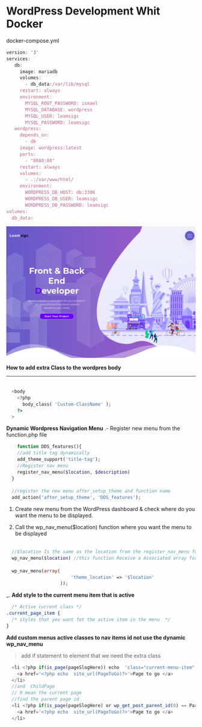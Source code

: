 # WordPress Development  Whit Docker 

docker-compose.yml
```javascript
version: '3'
services:
   db:
     image: mariadb
     volumes:
       - db_data:/var/lib/mysql
     restart: always
     environment:
       MYSQL_ROOT_PASSWORD: ismael
       MYSQL_DATABASE: wordpress
       MYSQL_USER: leamsigc
       MYSQL_PASSWORD: leamsigc
   wordpress:
     depends_on:
       - db
     image: wordpress:latest
     ports:
       - "8080:80"
     restart: always
     volumes:
       - .:/var/www/html/ 
     environment:
       WORDPRESS_DB_HOST: db:3306
       WORDPRESS_DB_USER: leamsigc
       WORDPRESS_DB_PASSWORD: leamsigc
volumes:
  db_data:

```
![Daytona Dev Solutions](https://raw.githubusercontent.com/leamsigc/DaytonaDevSolution/master/screenshot.png "Daytona Dev Solutions logo")   

**How to add extra Class to the wordpres body**


---

``` php 

  <body 
    <?php 
      body_class( 'Custom-ClassName' ); 
    ?>
  >
```
**Dynamic Wordpress Navigation Menu**
.- Register new menu from the function.php file
```php
    function DDS_features(){
    //add title tag dynamically
    add_theme_support('title-tag');
    //Register nav menu 
    register_nav_menu($location, $description)
  }

  //register the new menu after_setup_theme and function name 
  add_action('after_setup_theme', 'DDS_features');
```

1. Create new menu from the WordPress dashboard & check where do you want the menu to be displayed.

2. Call the wp_nav_menu($location)  function where you want the menu to be displayed

```php

  //$location Is the same as the location from the register_nav_menu function
  wp_nav_menu($location) //this function Receive a Associated array for argument 

  wp_nav_menu(array(
						'theme_location' => '$location'
					));
```

_. **Add style to the current menu item that is active** 

```css
  /* Active current class */
.current_page_item {
  /* styles that you want fot the active item in the menu  */
}
```
**Add custom menus active classes to nav items id not use the dynamic wp_nav_menu**
> add if statement to element that we need the extra class
```javascript
  <li <?php if(is_page(pageSlogHere)) echo  'class="current-menu-item"'?>  >
    <a href='<?php echo  site_url(PageToGo)?>'>Page to go </a> 
  </li>
  //and  ChildPage
  // 0 mean the current page 
  //find the parent page id 
  <li <?php if(is_page(pageSlogHere) or wp_get_post_parent_id(0) == ParentPageId) echo  'class="current-menu-item"'?>  >
    <a href='<?php echo  site_url(PageToGo)?>'>Page to go </a> 
  </li>

```